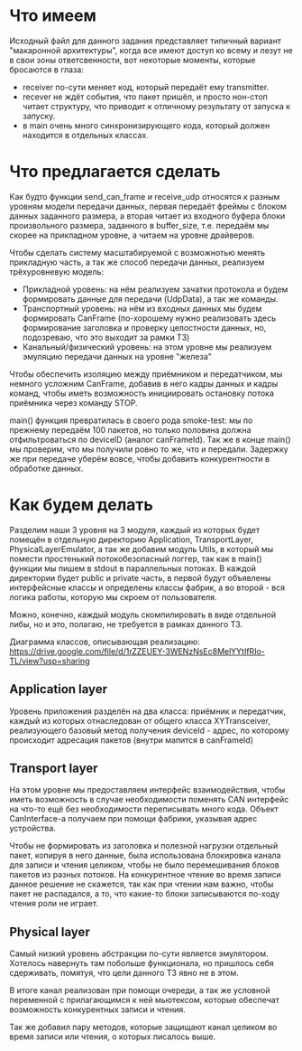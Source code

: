 # Что имеем
Исходный файл для данного задания представляет типичный вариант "макаронной архитектуры", когда все имеют доступ ко 
всему и лезут не в свои зоны ответсвенности, вот некоторые моменты, которые бросаются в глаза:
* receiver по-сути меняет код, который передаёт ему transmitter.
* recever не ждёт события, что пакет пришёл, и просто нон-стоп читает структуру, что приводит к отличному результату
от запуска к запуску.
* в main очень много синхронизирующего кода, который должен находится в отдельных классах.

# Что предлагается сделать
Как будто функции send_can_frame и receive_udp относятся к разным уровням модели передачи данных, первая передаёт фреймы с блоком данных заданного размера, а вторая читает из входного буфера блоки произвольного размера, заданного в buffer_size, т.е. передаём мы скорее на прикладном уровне, а читаем на уровне драйверов.

Чтобы сделать систему масштабируемой с возможнотью менять прикладную часть, а так же способ передачи данных, реализуем трёхуровневую модель:
* Прикладной уровень: на нём реализуем зачатки протокола и будем формировать данные для передачи (UdpData), а так же команды.
* Транспортный уровень: на нём из входных данных мы будем формировать CanFrame (по-хорошему нужно реализовать здесь формирование заголовка и проверку целостности данных, но, подозреваю, что это выходит за рамки ТЗ)
* Канальный/физический уровень: на этом уровне мы реализуем эмуляцию передачи данных на уровне "железа"

Чтобы обеспечить изоляцию между приёмником и передатчиком, мы немного усложним CanFrame, добавив в него кадры данных и кадры команд, чтобы иметь возможность инициировать остановку потока приёмника через команду STOP.

main() функция превратилась в своего рода smoke-test: мы по прежнему передаём 100 пакетов, но только половина должна отфильтроваться по deviceID (аналог canFrameId). Так же в конце main() мы проверим, что мы получили ровно то же, что и передали. Задержку же при передаче уберём вовсе, чтобы добавить конкурентности в обработке данных.

# Как будем делать
Разделим наши 3 уровня на 3 модуля, каждый из которых будет помещён в отдельную директорию Application, TransportLayer, PhysicalLayerEmulator, а так же добавим модуль Utils, в который мы помести простенький потокобезопасный логгер, так как в main() функции мы пишем в stdout в параллельных потоках. В каждой директории будет public и private часть, в первой будут объявлены интерфейсные классы и определены классы фабрик, а во второй - вся логика работы, которую мы скроем от пользователя.

Можно, конечно, каждый модуль скомпилировать в виде отдельной либы, но и это, полагаю, не требуется в рамках данного ТЗ.

Диаграмма классов, описывающая реализацию: https://drive.google.com/file/d/1rZZEUEY-3WENzNsEc8MelYYtIfRIo-TL/view?usp=sharing

## Application layer
Уровень приложения разделён на два класса: приёмник и передатчик, каждый из которых отнаследован от общего класса XYTransceiver, реализующего базовый метод получения deviceId - адрес, по которому происходит адресация пакетов (внутри мапится в canFrameId)

## Transport layer
На этом уровне мы предоставляем интерфейс взаимодействия, чтобы иметь возможность в случае необходимости поменять CAN интерфейс на что-то ещё без необходимости переписывать много кода. Объект CanInterface-а получаем при помощи фабрики, указывая адрес устройства.

Чтобы не формировать из заголовка и полезной нагрузки отдельный пакет, копируя в него данные, была использована блокировка канала для записи и чтения целиком, чтобы не было перемешивания блоков пакетов из разных потоков. На конкурентное чтение во время записи данное решение не скажется, так как при чтении нам важно, чтобы пакет не распадался, а то, что какие-то блоки записываются по-ходу чтения роли не играет.

## Physical layer
Самый низкий уровень абстракции по-сути является эмулятором. Хотелось навернуть там побольше функционала, но пришлось себя сдерживать, помятуя, что цели данного ТЗ явно не в этом.

В итоге канал реализован при помощи очереди, а так же условной переменной с прилагающимся к ней мьютексом, которые обеспечат возможность конкурентных записи и чтения.

Так же добавил пару методов, которые защищают канал целиком во время записи или чтения, о которых писалось выше.
